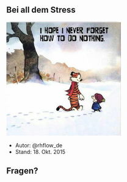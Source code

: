 ##  Bei all dem Stress

<img src="/resources/never-forget-how-to-do-nothing.jpeg" title="Never forget how to do nothing" style="max-height: 300px;">

- Autor: @rhflow_de
- Stand: 18. Okt. 2015  

## Fragen?
